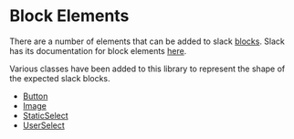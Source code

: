 # Block Elements

There are a number of elements that can be added to slack [blocks](https://github.com/IyiKuyoro/slack-block-msg-kit/blob/master/Docs/Blocks/Block.md). Slack has its documentation for block elements [here](https://api.slack.com/reference/messaging/block-elements).

Various classes have been added to this library to represent the shape of the expected slack blocks.

- [Button](https://github.com/IyiKuyoro/slack-block-msg-kit/blob/master/Docs/BlockElements/ButtonElement.md)
- [Image](https://github.com/IyiKuyoro/slack-block-msg-kit/blob/master/Docs/BlockElements/ImageElement.md)
- [StaticSelect](https://github.com/IyiKuyoro/slack-block-msg-kit/blob/master/Docs/BlockElements/StaticSelect.md)
- [UserSelect](https://github.com/IyiKuyoro/slack-block-msg-kit/blob/master/Docs/BlockElements/UserSelect.md)
